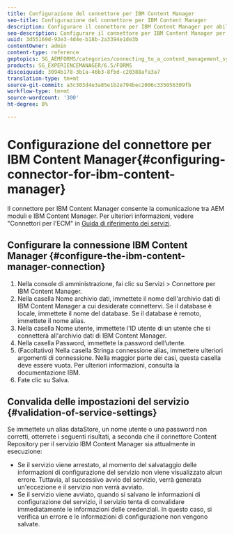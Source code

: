```yaml
---
title: Configurazione del connettore per IBM Content Manager
seo-title: Configurazione del connettore per IBM Content Manager
description: Configurare il connettore per IBM Content Manager per abilitare la comunicazione tra AEM moduli e IBM Content Manager.
seo-description: Configurare il connettore per IBM Content Manager per abilitare la comunicazione tra AEM moduli e IBM Content Manager.
uuid: 3d55169d-93e3-4d4e-b18b-2a3394e1de3b
contentOwner: admin
content-type: reference
geptopics: SG_AEMFORMS/categories/connecting_to_a_content_management_system
products: SG_EXPERIENCEMANAGER/6.5/FORMS
discoiquuid: 3094b178-3b1a-46b3-8fbd-c20388afa3a7
translation-type: tm+mt
source-git-commit: a3c303d4e3a85e1b2e794bec2006c335056309fb
workflow-type: tm+mt
source-wordcount: '300'
ht-degree: 0%

---
```



# Configurazione del connettore per IBM Content Manager{#configuring-connector-for-ibm-content-manager}

Il connettore per IBM Content Manager consente la comunicazione tra AEM moduli e IBM Content Manager. Per ulteriori informazioni, vedere &quot;Connettori per l&#39;ECM&quot; in [Guida di riferimento dei servizi](https://www.adobe.com/go/learn_aemforms_services_63).

## Configurare la connessione IBM Content Manager {#configure-the-ibm-content-manager-connection}

1. Nella console di amministrazione, fai clic su Servizi > Connettore per IBM Content Manager.
1. Nella casella Nome archivio dati, immettete il nome dell&#39;archivio dati di IBM Content Manager a cui desiderate connettervi. Se il database è locale, immettete il nome del database. Se il database è remoto, immettete il nome alias.
1. Nella casella Nome utente, immettete l&#39;ID utente di un utente che si connetterà all&#39;archivio dati di IBM Content Manager.
1. Nella casella Password, immettete la password dell’utente.
1. (Facoltativo) Nella casella Stringa connessione alias, immettere ulteriori argomenti di connessione. Nella maggior parte dei casi, questa casella deve essere vuota. Per ulteriori informazioni, consulta la documentazione IBM.
1. Fate clic su Salva.

## Convalida delle impostazioni del servizio {#validation-of-service-settings}

Se immettete un alias dataStore, un nome utente o una password non corretti, otterrete i seguenti risultati, a seconda che il connettore Content Repository per il servizio IBM Content Manager sia attualmente in esecuzione:

* Se il servizio viene arrestato, al momento del salvataggio delle informazioni di configurazione del servizio non viene visualizzato alcun errore. Tuttavia, al successivo avvio del servizio, verrà generata un&#39;eccezione e il servizio non verrà avviato.
* Se il servizio viene avviato, quando si salvano le informazioni di configurazione del servizio, il servizio tenta di convalidare immediatamente le informazioni delle credenziali. In questo caso, si verifica un errore e le informazioni di configurazione non vengono salvate.

